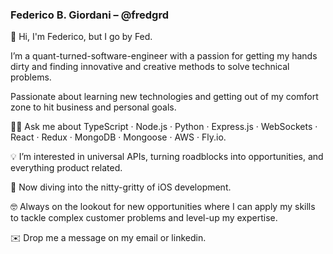 ### Federico B. Giordani – @fredgrd

👋 Hi, I'm Federico, but I go by Fed. 

I’m a quant-turned-software-engineer with a passion for getting my hands dirty and finding innovative and creative methods to solve technical problems. 

Passionate about learning new technologies and getting out of my comfort zone to hit business and personal goals.

👨‍💻 Ask me about TypeScript · Node.js · Python · Express.js · WebSockets · React · Redux · MongoDB · Mongoose · AWS · Fly.io.

💡 I’m interested in universal APIs, turning roadblocks into opportunities, and everything product related.

🌱 Now diving into the nitty-gritty of iOS development. 

🤓 Always on the lookout for new opportunities where I can apply my skills to tackle complex customer problems and level-up my expertise.

✉️ Drop me a message on my email or linkedin.
